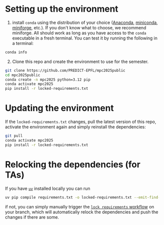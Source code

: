 # Setting up the environment

1. install `conda` using the distribution of your choice ([Anaconda](https://www.anaconda.com/download), [miniconda](/docs/getting-started/miniconda/install#windows-installation), [miniforge](https://github.com/conda-forge/miniforge), etc.).
If you don't know what to choose, we recommend miniforge.
All should work as long as you have access to the `conda` executable in a fresh terminal.
You can test it by running the following in a terminal:
```bash
conda info
```

2. Clone this repo and create the environment to use for the semester.

```bash
git clone https://github.com/PREDICT-EPFL/mpc2025public
cd mpc2025public
conda create -n mpc2025 python=3.12 pip
conda activate mpc2025
pip install -r locked-requirements.txt
```

# Updating the environment

If the `locked-requirements.txt` changes, pull the latest version of this repo, activate the environment again and simply reinstall the dependencies:
```bash
git pull
conda activate mpc2025
pip install -r locked-requirements.txt
```

# Relocking the dependencies (for TAs)

If you have [`uv`](https://docs.astral.sh/uv/) installed locally you can run
```bash
uv pip compile requirements.txt -o locked-requirements.txt --emit-find-links --universal --python-version 3.12
```
if not, you can simply manually trigger the [`lock requirements` workflow](.github/workflows/lock_requirements.yml) on your branch, which will automatically relock the dependencies and push the changes if there are some.
